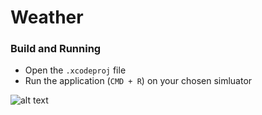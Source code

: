# Weather

### Build and Running 
* Open the `.xcodeproj` file
* Run the application (`CMD + R`) on your chosen simluator 
 
![alt text](Screenshots/weatherReport.png "Details")

